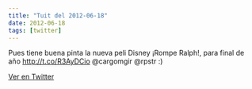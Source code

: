 ```yaml
---
title: "Tuit del 2012-06-18"
date: 2012-06-18
tags: [twitter]
---
```


Pues tiene buena pinta la nueva peli Disney ¡Rompe Ralph!, para final de año http://t.co/R3AyDCio @cargomgir @rpstr :)



[Ver en Twitter](https://twitter.com/i/web/status/214665153285853184)
